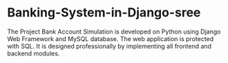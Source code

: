 # Banking-System-in-Django-sree
The Project Bank Account Simulation is developed on Python using Django Web Framework and MySQL database. The web application is protected with SQL. It is designed professionally by implementing all frontend and backend modules.
